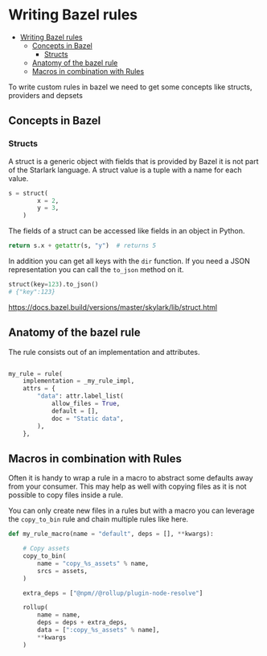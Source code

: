 # Writing Bazel rules

- [Writing Bazel rules](#writing-bazel-rules)
  - [Concepts in Bazel](#concepts-in-bazel)
    - [Structs](#structs)
  - [Anatomy of the bazel rule](#anatomy-of-the-bazel-rule)
  - [Macros in combination with Rules](#macros-in-combination-with-rules)

To write custom rules in bazel we need to get some concepts like structs, providers and depsets

## Concepts in Bazel

### Structs

A struct is a generic object with fields that is provided by Bazel it is not part of the Starlark language.
A struct value is a tuple with a name for each value. 

```python
s = struct(
        x = 2, 
        y = 3,
    )
```

The fields of a struct can be accessed like fields in an object in Python.

```python
return s.x + getattr(s, "y")  # returns 5
```

In addition you can get all keys with the `dir` function. If you need a JSON representation you 
can call the `to_json` method on it.

```python
struct(key=123).to_json()
# {"key":123}
```

https://docs.bazel.build/versions/master/skylark/lib/struct.html

## Anatomy of the bazel rule

The rule consists out of an implementation and attributes.

```python

my_rule = rule(
    implementation = _my_rule_impl,
    attrs = {
        "data": attr.label_list(
            allow_files = True,
            default = [],
            doc = "Static data",
        ),
    },
```

## Macros in combination with Rules

Often it is handy to wrap a rule in a macro to abstract some defaults away from your consumer.
This may help as well with copying files as it is not possible to copy files inside a rule.

You can only create new files in a rules but with a macro you can leverage the `copy_to_bin` rule
and chain multiple rules like here.


```python
def my_rule_macro(name = "default", deps = [], **kwargs):

    # Copy assets
    copy_to_bin(
        name = "copy_%s_assets" % name,
        srcs = assets,
    )

    extra_deps = ["@npm//@rollup/plugin-node-resolve"]

    rollup(
        name = name,
        deps = deps + extra_deps,
        data = [":copy_%s_assets" % name],
        **kwargs
    )

```
